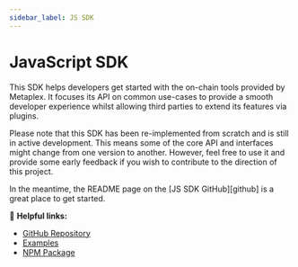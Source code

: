 ```yaml
---
sidebar_label: JS SDK
---
```


# JavaScript SDK

This SDK helps developers get started with the on-chain tools provided by Metaplex. It focuses its API on common
use-cases to provide a smooth developer experience whilst allowing third parties to extend its features via plugins.

Please note that this SDK has been re-implemented from scratch and is still in active development. This means some of
the core API and interfaces might change from one version to another. However, feel free to use it and provide some
early feedback if you wish to contribute to the direction of this project. 

In the meantime, the README page on the [JS SDK GitHub][github] is a great place to get started.

🔗 **Helpful links:**

- [GitHub Repository](https://github.com/metaplex-foundation/js)
- [Examples](https://github.com/metaplex-foundation/js-examples)
- [NPM Package](https://www.npmjs.com/package/@metaplex-foundation/js)